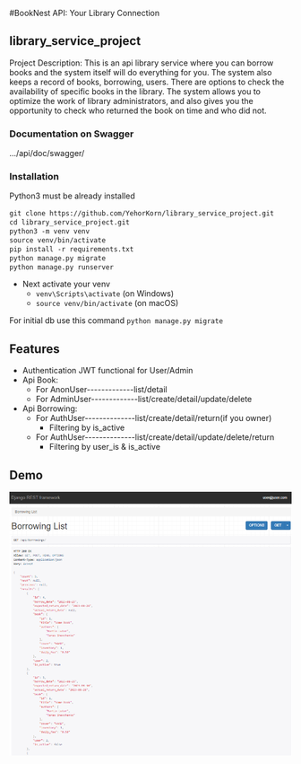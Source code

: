 #BookNest API: Your Library Connection

## library_service_project

Project Description:
This is an api library service where you can borrow books and the system 
itself will do everything for you. The system also keeps a record of books,
borrowing, users. There are options to check the availability of specific 
books in the library. The system allows you to optimize the work of library
administrators, and also gives you the opportunity to check who returned 
the book on time and who did not.

### Documentation on Swagger
.../api/doc/swagger/

### Installation

Python3 must be already installed

```shell
git clone https://github.com/YehorKorn/library_service_project.git
cd library_service_project.git
python3 -m venv venv
source venv/bin/activate
pip install -r requirements.txt
python manage.py migrate
python manage.py runserver
```

- Next activate your venv 
  - `venv\Scripts\activate` (on Windows)
  - `source venv/bin/activate` (on macOS)

For initial db use this command `python manage.py migrate`

## Features

* Authentication JWT functional for User/Admin
* Api Book:
  * For AnonUser-------------list/detail
  * For AdminUser-------------list/create/detail/update/delete
* Api Borrowing:
  * For AuthUser--------------list/create/detail/return(if you owner)
    * Filtering by is_active
  * For AuthUser--------------list/create/detail/update/delete/return
    * Filtering by user_is & is_active


## Demo

![Website interface](demo.png)
